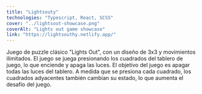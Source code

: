 ```yaml
---
title: "Lightsouty"
technologies: "Typescript, React, SCSS"
cover: "../lightsout-showcase.png"
coverAlt: "Lights out game showcase"
link: "https://lightsouthy.netlify.app/"
---
```


Juego de puzzle clásico "Lights Out", con un diseño de 3x3 y movimientos ilimitados. El juego se juega presionando los cuadrados del tablero de juego, lo que enciende y apaga las luces. El objetivo del juego es apagar todas las luces del tablero. A medida que se presiona cada cuadrado, los cuadrados adyacentes también cambian su estado, lo que aumenta el desafío del juego.
